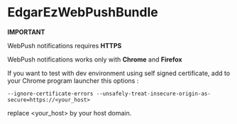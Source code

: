 # EdgarEzWebPushBundle

**IMPORTANT**

WebPush notifications requires **HTTPS**

WebPush notifications works only with **Chrome** and **Firefox**

If you want to test with dev environment using self signed certificate, add to your Chrome program launcher this options :

```
--ignore-certificate-errors --unsafely-treat-insecure-origin-as-secure=https://<your_host>
```

replace <your_host> by your host domain.
